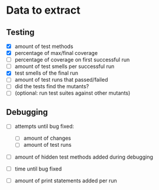 # Data to extract

## Testing
- [X] amount of test methods
- [X] percentage of max/final coverage
- [ ] percentage of coverage on first successful run
- [ ] amount of test smells per successful run
- [X] test smells of the final run
- [ ] amount of test runs that passed/failed
- [ ] did the tests find the mutants?
- [ ] (optional: run test suites against other mutants)

## Debugging
- [ ] attempts until bug fixed:
  - [ ] amount of changes
  - [ ] amount of test runs
- [ ] amount of hidden test methods added during debugging
- [ ] time until bug fixed
- [ ] amount of print statements added per run

